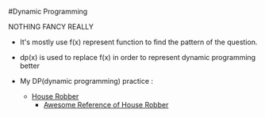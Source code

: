 #Dynamic Programming

NOTHING FANCY REALLY
* It's mostly use f(x) represent function to find the pattern of the question.
* dp(x) is used to replace f(x) in order to represent dynamic programming better

* My DP(dynamic programming) practice :
  * [House Robber](https://github.com/tingyuyang/python_lc/blob/master/Easy/198.%20House%20Robber.py)
    * [Awesome Reference of House Robber](http://www.qiujiawei.com/leetcode-problem-198/)
